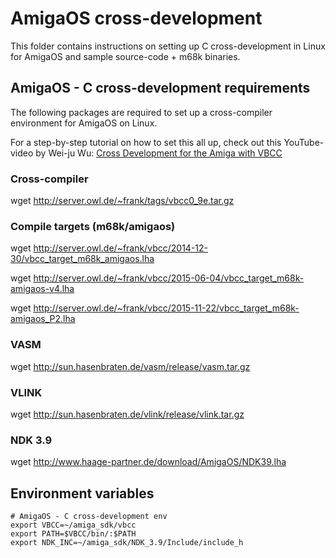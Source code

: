 # AmigaOS cross-development

This folder contains instructions on setting up C cross-development in Linux for AmigaOS and sample source-code + m68k binaries.

## AmigaOS - C cross-development requirements

The following packages are required to set up a cross-compiler environment for AmigaOS on Linux.

For a step-by-step tutorial on how to set this all up, check out this YouTube-video by Wei-ju Wu:
[Cross Development for the Amiga with VBCC](https://www.youtube.com/watch?v=vFV0oEyY92I&ab_channel=Wei-juWu)

### Cross-compiler
wget http://server.owl.de/~frank/tags/vbcc0_9e.tar.gz

### Compile targets (m68k/amigaos)
wget http://server.owl.de/~frank/vbcc/2014-12-30/vbcc_target_m68k_amigaos.lha

wget http://server.owl.de/~frank/vbcc/2015-06-04/vbcc_target_m68k-amigaos-v4.lha

wget http://server.owl.de/~frank/vbcc/2015-11-22/vbcc_target_m68k-amigaos_P2.lha

### VASM
wget http://sun.hasenbraten.de/vasm/release/vasm.tar.gz

### VLINK
wget http://sun.hasenbraten.de/vlink/release/vlink.tar.gz

### NDK 3.9
wget http://www.haage-partner.de/download/AmigaOS/NDK39.lha

## Environment variables

```
# AmigaOS - C cross-development env
export VBCC=~/amiga_sdk/vbcc
export PATH=$VBCC/bin/:$PATH
export NDK_INC=~/amiga_sdk/NDK_3.9/Include/include_h
```
